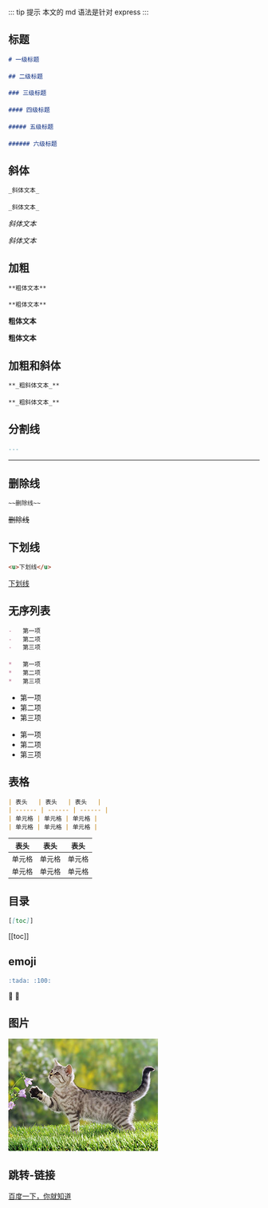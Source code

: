 <p>&nbsp;</p>

::: tip 提示
本文的 md 语法是针对 express
:::

## 标题

```md
# 一级标题

## 二级标题

### 三级标题

#### 四级标题

##### 五级标题

###### 六级标题
```

## 斜体

```md
_斜体文本_

_斜体文本_
```

_斜体文本_

_斜体文本_

## 加粗

```md
**粗体文本**

**粗体文本**
```

**粗体文本**

**粗体文本**

## 加粗和斜体

```md
**_粗斜体文本_**

**_粗斜体文本_**
```

## 分割线

```md
---
```

---

## 删除线

```md
~~删除线~~
```

~~删除线~~

## 下划线

```md
<u>下划线</u>
```

<u>下划线</u>

## 无序列表

```md
-   第一项
-   第二项
-   第三项

*   第一项
*   第二项
*   第三项
```

-   第一项
-   第二项
-   第三项

*   第一项
*   第二项
*   第三项

## 表格

```md
| 表头   | 表头   | 表头   |
| ------ | ------ | ------ |
| 单元格 | 单元格 | 单元格 |
| 单元格 | 单元格 | 单元格 |
```

| 表头   | 表头   | 表头   |
| ------ | ------ | ------ |
| 单元格 | 单元格 | 单元格 |
| 单元格 | 单元格 | 单元格 |

## 目录

```md
[[toc]]
```

[[toc]]

## emoji

```md
:tada: :100:
```

:tada: :100:

## 图片

![foo heading](../../.vuepress/public/image/filter.jpg "title")

## 跳转-链接

[百度一下，你就知道](https://www.baidu.com "title")
